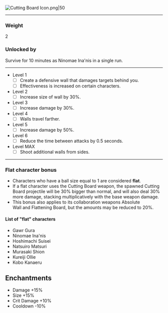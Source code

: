 ![Cutting Board Icon.png|50](https://holocure.wiki.gg/images/f/f1/Cutting_Board_Icon.png)

---
### Weight
2
### Unlocked by

Survive for 10 minutes as Ninomae Ina'nis in a single run.

---
- Level 1
	- [ ] Create a defensive wall that damages targets behind you. 
	- [ ] Effectiveness is increased on certain characters.
- Level 2
	- [ ] Increase size of wall by 30%.
- Level 3
	- [ ] Increase damage by 30%.
- Level 4
	- [ ] Walls travel farther.
- Level 5
	- [ ] Increase damage by 50%.
- Level 6
	- [ ] Reduce the time between attacks by 0.5 seconds.
- Level MAX
	- [ ] Shoot additional walls from sides.

---
### Flat character bonus
- Characters who have a ball size equal to 1 are considered **flat**.
- If a flat character uses the Cutting Board weapon, the spawned Cutting Board projectile will be 30% bigger than normal, and will also deal 30% more damage, stacking multiplicatively with the base weapon damage. 
- This bonus also applies to its collaboration weapons Absolute Wall and Flattening Board, but the amounts may be reduced to 20%.
#### List of "flat" characters
- Gawr Gura
- Ninomae Ina'nis
- Hoshimachi Suisei
- Natsuiro Matsuri
- Murasaki Shion
- Kureiji Ollie
- Kobo Kanaeru
## Enchantments
- Damage +15%
- Size +15%
- Crit Damage +10%
- Cooldown -10%
